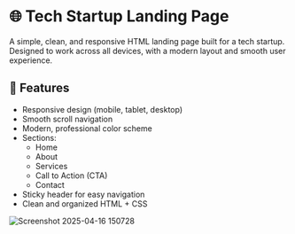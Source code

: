 # 🌐 Tech Startup Landing Page

A simple, clean, and responsive HTML landing page built for a tech startup.  
Designed to work across all devices, with a modern layout and smooth user experience.

## 🚀 Features

- Responsive design (mobile, tablet, desktop)
- Smooth scroll navigation
- Modern, professional color scheme
- Sections:
  - Home
  - About
  - Services
  - Call to Action (CTA)
  - Contact
- Sticky header for easy navigation
- Clean and organized HTML + CSS


![Screenshot 2025-04-16 150728](https://github.com/user-attachments/assets/448dc9fb-59a0-474d-8565-8faa2cdb62d1)
